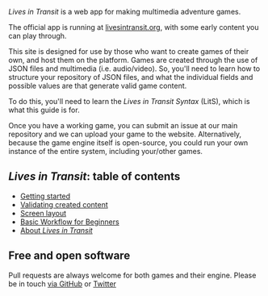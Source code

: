 *Lives in Transit* is a web app for making multimedia adventure games.

The official app is running at [livesintransit.org](https://livesintransit.org), with some early content you can play through.

This site is designed for use by those who want to create games of their own, and host them on the platform. Games are created through the use of JSON files and multimedia (i.e. audio/video). So, you'll need to learn how to structure your repository of JSON files, and what the individual fields and possible values are that generate valid game content.

To do this, you'll need to learn the *Lives in Transit Syntax* (LitS), which is what this guide is for.

Once you have a working game, you can submit an issue at our main repository and we can upload your game to the website. Alternatively, because the game engine itself is open-source, you could run your own instance of the entire system, including your/other games.

## *Lives in Transit*: table of contents

- [Getting started](start.md)
- [Validating created content](validation.md)
- [Screen layout](layout.md)
- [Basic Workflow for Beginners](workflows.md)
- [About *Lives in Transit*](about.md)

## Free and open software

Pull requests are always welcome for both games and their engine. Please be in touch [via GitHub](https://github.com/uzh/marugoto) or [Twitter](https://twitter.com/transitlives)
